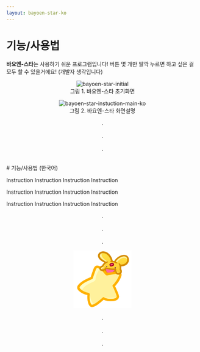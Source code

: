 ```yaml
---
layout: bayoen-star-ko
---
```


# 기능/사용법

**바요엔-스타**는 사용하기 쉬운 프로그램입니다! 버튼 몇 개만 딸깍 누르면 하고 싶은 걸 모두 할 수 있을거에요! (개발자 생각입니다)
<p align="center">
    <img src="{{ site.lang_url }}/res/bayoen-star-initial.png" class="shadow-box" alt="bayoen-star-initial"/>
    <br/><span>그림 1. 바요엔-스타 초기화면</span>
</p>



<p align="center">
    <img src="{{ site.lang_url }}/res/bayoen-star-instuction-main-ko.png" class="shadow-box" alt="bayoen-star-instuction-main-ko"/>
    <br/><span>그림 2. 바요엔-스타 화면설명</span>
</p>



<p align="center">
.<br/><br/>
.<br/><br/>
.
</p>

<br/>
<a name="Korean"> </a>
# 기능/사용법 (한국어)

Instruction Instruction Instruction Instruction 

Instruction Instruction Instruction Instruction 

Instruction Instruction Instruction Instruction 

<p align="center">
.<br/><br/>
.<br/><br/>
.
</p>

<p align="center">
   <img src="/bayoen-star/dailycarbuncle_kirbuncle.png" width="30%" alt="bayoen~"/>
</p>

<p align="center">
.<br/><br/>
.<br/><br/>
.
</p>
